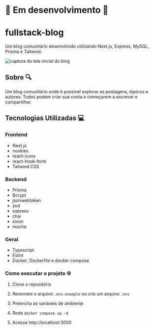 # 🚧 Em desenvolvimento 🚧

# fullstack-blog

Um blog comunitário desenvolvido utilizando Next.js, Express, MySQL, Prisma e Tailwind.

<img src="images/blog-screenshot.png" alt="captura da tela inicial do blog" />

## Sobre 🔍

Um blog comunitário onde é possível explorar as postagens, tópicos e autores. Todos podem criar sua conta e começarem a escrever e compartilhar.

## Tecnologias Utilizadas 💻

### Frontend

- Next.js
- nookies
- react-icons
- react-hook-form
- Tailwind CSS

### Backend

- Prisma
- Bcrypt
- jsonwebtoken
- zod
- express
- chai
- sinon
- mocha

### Geral

- Typescript
- Eslint
- Docker, Dockerfile e docker compose

### Como executar o projeto ⚙️

1. Clone o repositório

2. Renomeie o arquivo `.env.example` ou crie um arquivo `.env`

3. Preencha as variáveis de ambiente

4. Rode `docker compose up -d`

5. Acesse http://localhost:3000
